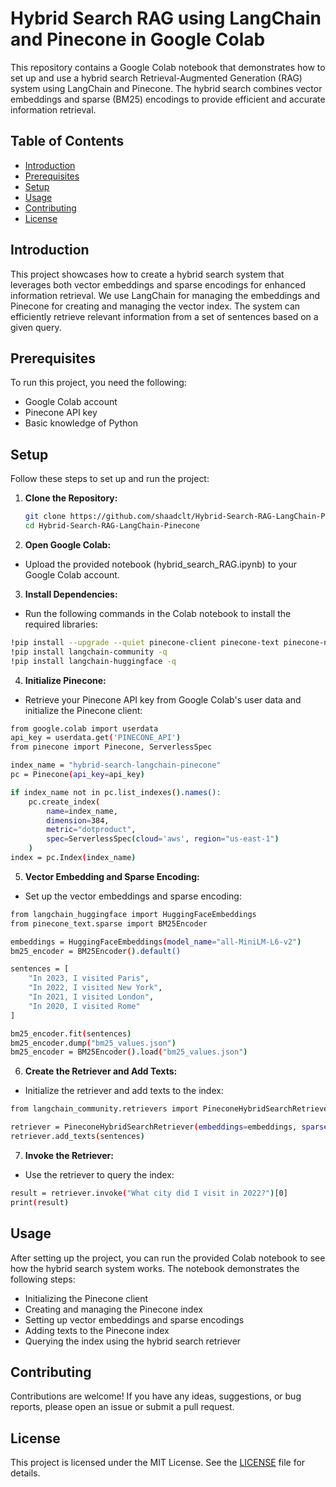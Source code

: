 # Hybrid Search RAG using LangChain and Pinecone in Google Colab

This repository contains a Google Colab notebook that demonstrates how to set up and use a hybrid search Retrieval-Augmented Generation (RAG) system using LangChain and Pinecone. The hybrid search combines vector embeddings and sparse (BM25) encodings to provide efficient and accurate information retrieval.

## Table of Contents
- [Introduction](#introduction)
- [Prerequisites](#prerequisites)
- [Setup](#setup)
- [Usage](#usage)
- [Contributing](#contributing)
- [License](#license)

## Introduction

This project showcases how to create a hybrid search system that leverages both vector embeddings and sparse encodings for enhanced information retrieval. We use LangChain for managing the embeddings and Pinecone for creating and managing the vector index. The system can efficiently retrieve relevant information from a set of sentences based on a given query.

## Prerequisites

To run this project, you need the following:
- Google Colab account
- Pinecone API key
- Basic knowledge of Python

## Setup

Follow these steps to set up and run the project:

1. **Clone the Repository:**

   ```bash
   git clone https://github.com/shaadclt/Hybrid-Search-RAG-LangChain-Pinecone.git
   cd Hybrid-Search-RAG-LangChain-Pinecone
   ```

2. **Open Google Colab:**

-  Upload the provided notebook (hybrid_search_RAG.ipynb) to your Google Colab account.

3. **Install Dependencies:**

-  Run the following commands in the Colab notebook to install the required libraries:

```bash
!pip install --upgrade --quiet pinecone-client pinecone-text pinecone-notebooks
!pip install langchain-community -q
!pip install langchain-huggingface -q
```

4. **Initialize Pinecone:**

-  Retrieve your Pinecone API key from Google Colab's user data and initialize the Pinecone client:
```bash
from google.colab import userdata
api_key = userdata.get('PINECONE_API')
from pinecone import Pinecone, ServerlessSpec

index_name = "hybrid-search-langchain-pinecone"
pc = Pinecone(api_key=api_key)

if index_name not in pc.list_indexes().names():
    pc.create_index(
        name=index_name, 
        dimension=384, 
        metric="dotproduct",
        spec=ServerlessSpec(cloud='aws', region="us-east-1")
    )
index = pc.Index(index_name)
```

5. **Vector Embedding and Sparse Encoding:**

-  Set up the vector embeddings and sparse encoding:

```bash
from langchain_huggingface import HuggingFaceEmbeddings
from pinecone_text.sparse import BM25Encoder

embeddings = HuggingFaceEmbeddings(model_name="all-MiniLM-L6-v2")
bm25_encoder = BM25Encoder().default()

sentences = [
    "In 2023, I visited Paris",
    "In 2022, I visited New York",
    "In 2021, I visited London",
    "In 2020, I visited Rome"
]

bm25_encoder.fit(sentences)
bm25_encoder.dump("bm25_values.json")
bm25_encoder = BM25Encoder().load("bm25_values.json")
```

6. **Create the Retriever and Add Texts:**

-  Initialize the retriever and add texts to the index:

```bash
from langchain_community.retrievers import PineconeHybridSearchRetriever

retriever = PineconeHybridSearchRetriever(embeddings=embeddings, sparse_encoder=bm25_encoder, index=index)
retriever.add_texts(sentences)
```

7. **Invoke the Retriever:**

-  Use the retriever to query the index:

```bash
result = retriever.invoke("What city did I visit in 2022?")[0]
print(result)
```

## Usage
After setting up the project, you can run the provided Colab notebook to see how the hybrid search system works. The notebook demonstrates the following steps:

- Initializing the Pinecone client
- Creating and managing the Pinecone index
- Setting up vector embeddings and sparse encodings
- Adding texts to the Pinecone index
- Querying the index using the hybrid search retriever

## Contributing
Contributions are welcome! If you have any ideas, suggestions, or bug reports, please open an issue or submit a pull request.

## License
This project is licensed under the MIT License. See the [LICENSE](LICENSE.txt) file for details.
   
